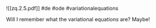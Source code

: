 ![[zq.2.5.pdf]] #de #ode #variationalequations 

Will I remember what the variational equations are? Maybe!